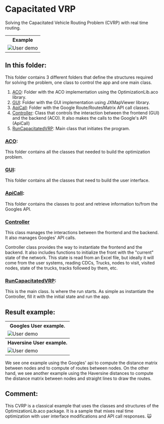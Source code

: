 # Capacitated VRP
Solving the Capacitated Vehicle Routing Problem (CVRP) with real time routing.

<table>
  <tr>
    <th> <b>Example </b></th>
  </tr>
  <tr>
    <td> <img src="https://github.com/SergioOyaga/AntColonyAlgorithmExamples/blob/master/src/out/VRP/CapacitatedVRP_Google.gif"  title="User demo" alt="User demo"/></td>
  </tr>
</table>

## In this folder:
This folder contains 3 different folders that define the structures required for solving the problem, one class to control the app and one main class. 
1. [ACO](#aco): Folder with the ACO implementation using the OptimizationLib.aco library.
2. [GUI](#gui): Folder with the GUI implementation using JXMapViewer library.
3. [ApiCall](#apicall): Folder with the Google Route/RoutesMatrix API call classes.
4. [Controller](#controller): Class that controls the interaction between the frontend (GUI) and the backend (ACO). It also makes the calls to the Google's API (ApiCall)
5. [RunCapacitatedVRP](#runcapacitatedvrp): Main class that initiates the program.

### [ACO](https://github.com/SergioOyaga/AntColonyAlgorithmExamples/blob/master/src/main/java/org/soyaga/examples/VRP/CapacitatedVRP/ACO):
This folder contains all the classes that needed to build the optimization problem.

### [GUI](https://github.com/SergioOyaga/AntColonyAlgorithmExamples/blob/master/src/main/java/org/soyaga/examples/VRP/CapacitatedVRP/GUI):
This folder contains all the classes that need to build the user interface.

### [ApiCall](https://github.com/SergioOyaga/AntColonyAlgorithmExamples/blob/master/src/main/java/org/soyaga/examples/VRP/CapacitatedVRP/ApiCall):
This folder contains the classes to post and retrieve information to/from the Googles API.

### [Controller](https://github.com/SergioOyaga/AntColonyAlgorithmExamples/blob/master/src/main/java/org/soyaga/examples/VRP/CapacitatedVRP/Controller.java)
This class manages the interactions between the frontend and the backend. It also manages Googles' API calls.

Controller class provides the way to instantiate the frontend and the backend. It also includes functions to initialize the front with the "current" state of the network. This state is read from an Excel file, but ideally it will come from the user systems, reading CDCs, Trucks, nodes to visit, visited nodes, state of the trucks, tracks followed by them, etc.

### [RunCapacitatedVRP](https://github.com/SergioOyaga/AntColonyAlgorithmExamples/blob/master/src/main/java/org/soyaga/examples/VRP/CapacitatedVRP/RunCapacitatedVRP.java):
This is the main class. Is where the run starts. As simple as instantiate the Controller, fill it with the initial state and run the app.

## Result example:
<table>
    <tr>
        <th>Googles User example.</th>
    </tr>
    <tr>
        <td> <img src="https://github.com/SergioOyaga/AntColonyAlgorithmExamples/blob/master/src/out/VRP/CapacitatedVRP_Google.gif"  title="User demo" alt="User demo"/></td>
    </tr>
    <tr>
        <th>Haversine User example.</th>
    </tr>
    <tr>
        <td> <img src="https://github.com/SergioOyaga/AntColonyAlgorithmExamples/blob/master/src/out/VRP/CapacitatedVRP_Haversine.gif"  title="User demo" alt="User demo"/></td>
    </tr>
</table>

We see one example using the Googles' api to compute the distance matrix between nodes and to compute of routes between nodes. On the other hand, we see another example using the Haversine distances to compute the distance matrix between nodes and straight lines to draw the routes.

## Comment:
This CVRP is a classical example that uses the classes and structures of the OptimizationLib.aco package. It is a sample that mixes real time optimization with user interface modifications and API call responses. :scream_cat:
